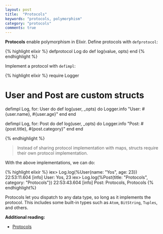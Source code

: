 ```yaml
---
layout: post
title:  "Protocols"
keywords: "protocols, polymorphism"
category: "protocols"
comments: true
---
```


**Protocols** enable polymorphism in Elixir. Define protocols with `defprotocol`:

{% highlight elixir %}
defprotocol Log do
  def log(value, opts)
end
{% endhighlight %}

Implement a protocol with `defimpl`:

{% highlight elixir %}
require Logger
# User and Post are custom structs

defimpl Log, for: User do
  def log(user, _opts) do
    Logger.info "User: #{user.name}, #{user.age}"
  end
end

defimpl Log, for: Post do
  def log(user, _opts) do
    Logger.info "Post: #{post.title}, #{post.category}"
  end
end

{% endhighlight %}

> Instead of sharing protocol implementation with maps, structs require their own protocol implementation.

With the above implementations, we can do:

{% highlight elixir %}
iex> Log.log(%User{name: "Yos", age: 23})
22:53:11.604 [info]  User: Yos, 23
iex> Log.log(%Post{title: "Protocols", category: "Protocols"})
22:53:43.604 [info]  Post: Protocols, Protocols
{% endhighlight%}

Protocols let you dispatch to any data type, so long as it implements the protocol. This includes some built-in types such as `Atom`, `BitString`, `Tuples`, and others.

**Additional reading:**

- [Protocols](elixir-lang.org/getting-started/protocols.html)